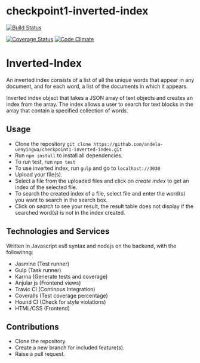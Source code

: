 # checkpoint1-inverted-index
[![Build Status](https://travis-ci.org/andela-uenyingwa/checkpoint1-inverted-index.svg?branch=master)](https://travis-ci.org/andela-uenyingwa/checkpoint1-inverted-index)

[![Coverage Status](https://coveralls.io/repos/github/andela-uenyingwa/checkpoint1-inverted-index/badge.svg?branch=develop)](https://coveralls.io/github/andela-uenyingwa/checkpoint1-inverted-index?branch=develop)
[![Code Climate](https://codeclimate.com/github/andela-uenyingwa/checkpoint1-inverted-index/badges/gpa.svg)](https://codeclimate.com/github/andela-uenyingwa/checkpoint1-inverted-index)

# Inverted-Index
An inverted index consists of a list of all the unique words that appear in any document, and for each word, a list of the documents in which it appears.

Inverted index object that takes a JSON array of text objects and creates an index from the array. The index allows a user to search for text blocks in the array that contain a specified collection of words.

## Usage
* Clone the repository `git clone https://github.com/andela-uenyingwa/checkpoint1-inverted-index.git`
* Run `npm install` to install all dependencies.
* To run test, run `npm test`
* To use inverted index, run `gulp` and go to `localhost://3030`
* Upload your file(s).
* Select a file from the uploaded files and click on *create index* to get an index of the selected file.
* To search the created index of a file, select file and enter the word(s) you want to search in the search box.
* Click on *search* to see your result, the result table does not display if the searched word(s) is not in the index created.


## Technologies and Services
Written in Javascript es6 syntax and nodejs on the backend, with the followinng:
* Jasmine (Test runner)
* Gulp (Task runner)
* Karma (Generate tests and coverage)
* Anjular js (Frontend views)
* Travic CI (Continous Integration)
* Coveralls (Test coverage percentage)
* Hound CI (Check for style violations)
* HTML/CSS (Frontend)

## Contributions
* Clone the repository.
* Create a new branch for included feature(s).
* Raise a pull request.
